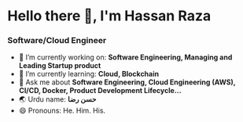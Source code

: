 # Hello there 👋, I'm Hassan Raza

### Software/Cloud Engineer

- 🔭 I’m currently working on: __Software Engineering, Managing and Leading Startup product__ 
- 🌱 I’m currently learning: __Cloud, Blockchain__
- 💬 Ask me about __Software Engineering, Cloud Engineering (AWS), CI/CD, Docker, Product Development Lifecycle...__
- 🌏 Urdu name: __حسن رضا__
- 😄 Pronouns: He. Him. His.

<br/>
